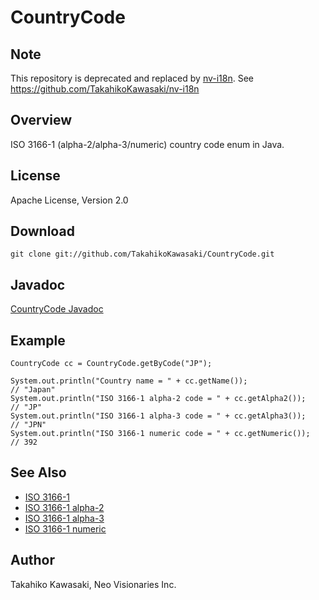 CountryCode
===========

Note
----

This repository is deprecated and replaced by [nv-i18n](https://github.com/TakahikoKawasaki/nv-i18n).
See https://github.com/TakahikoKawasaki/nv-i18n

Overview
--------

ISO 3166-1 (alpha-2/alpha-3/numeric) country code enum in Java.

License
-------

Apache License, Version 2.0

Download
--------

    git clone git://github.com/TakahikoKawasaki/CountryCode.git

Javadoc
-------

[CountryCode Javadoc](http://takahikokawasaki.github.com/CountryCode/index.html)

Example
-------

    CountryCode cc = CountryCode.getByCode("JP");

    System.out.println("Country name = " + cc.getName());                  // "Japan"
    System.out.println("ISO 3166-1 alpha-2 code = " + cc.getAlpha2());     // "JP"
    System.out.println("ISO 3166-1 alpha-3 code = " + cc.getAlpha3());     // "JPN"
    System.out.println("ISO 3166-1 numeric code = " + cc.getNumeric());    // 392

See Also
--------

* [ISO 3166-1](http://en.wikipedia.org/wiki/ISO_3166-1)
* [ISO 3166-1 alpha-2](http://en.wikipedia.org/wiki/ISO_3166-1_alpha-2)
* [ISO 3166-1 alpha-3](http://en.wikipedia.org/wiki/ISO_3166-1_alpha-3)
* [ISO 3166-1 numeric](http://en.wikipedia.org/wiki/ISO_3166-1_numeric)

Author
------

Takahiko Kawasaki, Neo Visionaries Inc.